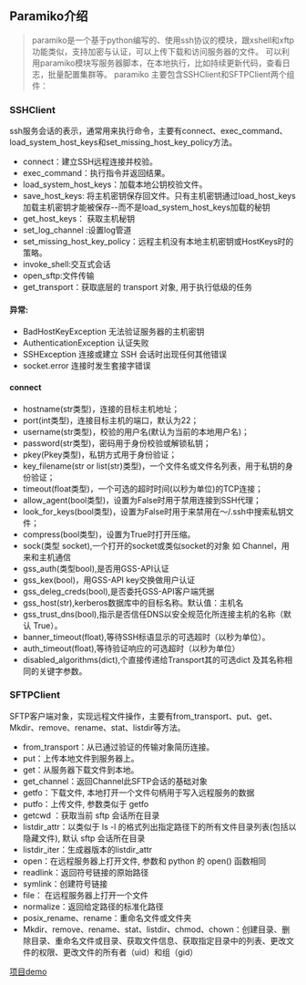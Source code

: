 ## Paramiko介绍
> paramiko是一个基于python编写的、使用ssh协议的模块，跟xshell和xftp功能类似，支持加密与认证，可以上传下载和访问服务器的文件。
可以利用paramiko模块写服务器脚本，在本地执行，比如持续更新代码，查看日志，批量配置集群等。
paramiko 主要包含SSHClient和SFTPClient两个组件：

### SSHClient

ssh服务会话的表示，通常用来执行命令，主要有connect、exec_command、load_system_host_keys和set_missing_host_key_policy方法。

- connect：建立SSH远程连接并校验。
- exec_command：执行指令并返回结果。
- load_system_host_keys：加载本地公钥校验文件。
- save_host_keys: 将主机密钥保存回文件。只有主机密钥通过load_host_keys加载主机密钥才能被保存--而不是load_system_host_keys加载的秘钥
- get_host_keys： 获取主机秘钥
- set_log_channel :设置log管道
- set_missing_host_key_policy：远程主机没有本地主机密钥或HostKeys时的策略。
- invoke_shell:交互式会话
- open_sftp:文件传输
- get_transport：获取底层的 transport 对象, 用于执行低级的任务


#### 异常: 
- BadHostKeyException        无法验证服务器的主机密钥
- AuthenticationException    认证失败
- SSHException               连接或建立 SSH 会话时出现任何其他错误   
- socket.error               连接时发生套接字错误
#### connect
- hostname(str类型)，连接的目标主机地址；
- port(int类型)，连接目标主机的端口，默认为22；
- username(str类型)，校验的用户名(默认为当前的本地用户名)；
- password(str类型)，密码用于身份校验或解锁私钥；
- pkey(Pkey类型)，私钥方式用于身份验证；
- key_filename(str or list(str)类型)，一个文件名或文件名列表，用于私钥的身份验证；
- timeout(float类型)，一个可选的超时时间(以秒为单位)的TCP连接；
- allow_agent(bool类型)，设置为False时用于禁用连接到SSH代理；
- look_for_keys(bool类型)，设置为False时用于来禁用在～/.ssh中搜索私钥文件；
- compress(bool类型)，设置为True时打开压缩。
- sock(类型 socket),一个打开的socket或类似socket的对象 如 Channel，用来和主机通信
- gss_auth(类型bool),是否用GSS-API认证
- gss_kex(bool)，用GSS-API key交换做用户认证
- gss_deleg_creds(bool),是否委托GSS-API客户端凭据
- gss_host(str),kerberos数据库中的目标名称。默认值：主机名
- gss_trust_dns(bool),指示是否信任DNS以安全规范化所连接主机的名称（默认 True）。
- banner_timeout(float),等待SSH标语显示的可选超时（以秒为单位）。
- auth_timeout(float),等待验证响应的可选超时（以秒为单位）
- disabled_algorithms(dict),个直接传递给Transport其的可选dict 及其名称相同的关键字参数。
### SFTPClient

SFTP客户端对象，实现远程文件操作，主要有from_transport、put、get、Mkdir、remove、rename、stat、listdir等方法。

- from_transport：从已通过验证的传输对象简历连接。
- put：上传本地文件到服务器上。
- get：从服务器下载文件到本地。
- get_channel：返回Channel此SFTP会话的基础对象
- getfo：下载文件, 本地打开一个文件句柄用于写入远程服务的数据
- putfo：上传文件, 参数类似于 getfo
- getcwd ：获取当前 sftp 会话所在目录
- listdir_attr：以类似于 ls -l 的格式列出指定路径下的所有文件目录列表(包括以隐藏文件), 默认 sftp 会话所在目录
- listdir_iter：生成器版本的listdir_attr
- open：在远程服务器上打开文件, 参数和 python 的 open() 函数相同
- readlink：返回符号链接的原始路径
- symlink：创建符号链接
- file： 在远程服务器上打开一个文件
- normalize：返回给定路径的标准化路径
- posix_rename、rename：重命名文件或文件夹
- Mkdir、remove、rename、stat、listdir、chmod、chown：创建目录、删除目录、重命名文件或目录、获取文件信息、获取指定目录中的列表、更改文件的权限、更改文件的所有者（uid）和组（gid）



[项目demo](https://github.com/paramiko/paramiko/tree/master/demos)